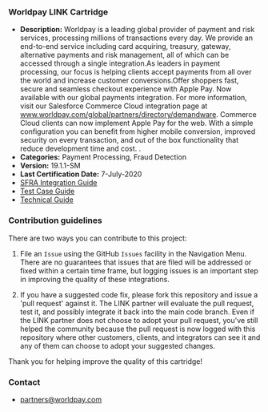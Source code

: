 
### Worldpay LINK Cartridge ###

* **Description:** Worldpay is a leading global provider of payment and risk services, processing millions of transactions every day. We provide an end-to-end service including card acquiring, treasury, gateway, alternative payments and risk management, all of which can be accessed through a single integration.As leaders in payment processing, our focus is helping clients accept payments from all over the world and increase customer conversions.Offer shoppers fast, secure and seamless checkout experience with Apple Pay. Now available with our global payments integration. For more information, visit our Salesforce Commerce Cloud integration page at www.worldpay.com/global/partners/directory/demandware. Commerce Cloud clients can now implement Apple Pay for the web. With a simple configuration you can benefit from higher mobile conversion, improved security on every transaction, and out of the box functionality that reduce development time and cost.  .
* **Categories:** Payment Processing, Fraud Detection
* **Version:** 19.1.1-SM
* **Last Certification Date:** 7-July-2020
* [SFRA Integration Guide](https://github.com/SalesforceCommerceCloud/link_worldpay/blob/tag-q2-21-19.1.1-smpatch/documentation/Worldpay_SFRA_Integration_Guide_doc-V_19_1_1_SM.pdf)
* [Test Case Guide](https://github.com/SalesforceCommerceCloud/link_worldpay/blob/tag-q2-21-19.1.1-smpatch/documentation/Worldpay_TestCases_guide_doc-V_19_1_1.pdf)
* [Technical Guide](https://github.com/SalesforceCommerceCloud/link_worldpay/blob/tag-q2-21-19.1.1-smpatch/documentation/Worldpay_Technical_Guide_doc-V_19_1_1_SM.pdf)
### Contribution guidelines ###
There are two ways you can contribute to this project:

1. File an `Issue` using the GitHub `Issues` facility in the Navigation Menu.  There are no guarantees that issues that are filed will be addressed or fixed within a certain time frame, but logging issues is an important step in improving the quality of these integrations.

2. If you have a suggested code fix, please fork this repository and issue a 'pull request' against it.  The LINK partner will evaluate the pull request, test it, and possibly integrate it back into the main code branch.  Even if the LINK partner does not choose to adopt your pull request, you've still helped the community because the pull request is now logged with this repository where other customers, clients, and integrators can see it and any of them can choose to adopt your suggested changes.

Thank you for helping improve the quality of this cartridge!

### Contact ###

* <partners@worldpay.com>